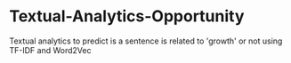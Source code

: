 # Textual-Analytics-Opportunity
Textual analytics to predict is a sentence is related to 'growth' or not using TF-IDF and Word2Vec
